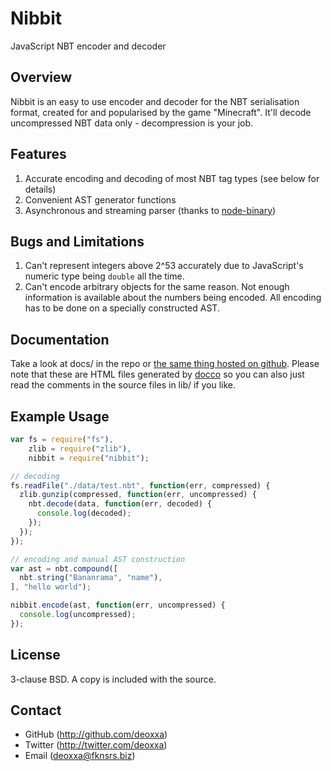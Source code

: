 Nibbit
======

JavaScript NBT encoder and decoder

Overview
--------

Nibbit is an easy to use encoder and decoder for the NBT serialisation format,
created for and popularised by the game "Minecraft". It'll decode uncompressed
NBT data only - decompression is your job.

Features
--------

1. Accurate encoding and decoding of most NBT tag types (see below for details)
2. Convenient AST generator functions
3. Asynchronous and streaming parser (thanks to [node-binary](https://github.com/substack/node-binary))

Bugs and Limitations
--------------------

1. Can't represent integers above 2^53 accurately due to JavaScript's numeric
   type being `double` all the time.
2. Can't encode arbitrary objects for the same reason. Not enough information
   is available about the numbers being encoded. All encoding has to be done
   on a specially constructed AST.

Documentation
-------------

Take a look at docs/ in the repo or [the same thing hosted on github](http://deoxxa.github.com/nibbit).
Please note that these are HTML files generated by [docco](http://jashkenas.github.com/docco/)
so you can also just read the comments in the source files in lib/ if you like.

Example Usage
-------------

```javascript
var fs = require("fs"),
    zlib = require("zlib"),
    nibbit = require("nibbit");

// decoding
fs.readFile("./data/test.nbt", function(err, compressed) {
  zlib.gunzip(compressed, function(err, uncompressed) {
    nbt.decode(data, function(err, decoded) {
      console.log(decoded);
    });
  });
});

// encoding and manual AST construction
var ast = nbt.compound([
  nbt.string("Bananrama", "name"),
], "hello world");

nibbit.encode(ast, function(err, uncompressed) {
  console.log(uncompressed);
});
```

License
-------

3-clause BSD. A copy is included with the source.

Contact
-------

* GitHub (http://github.com/deoxxa)
* Twitter (http://twitter.com/deoxxa)
* Email (deoxxa@fknsrs.biz)
